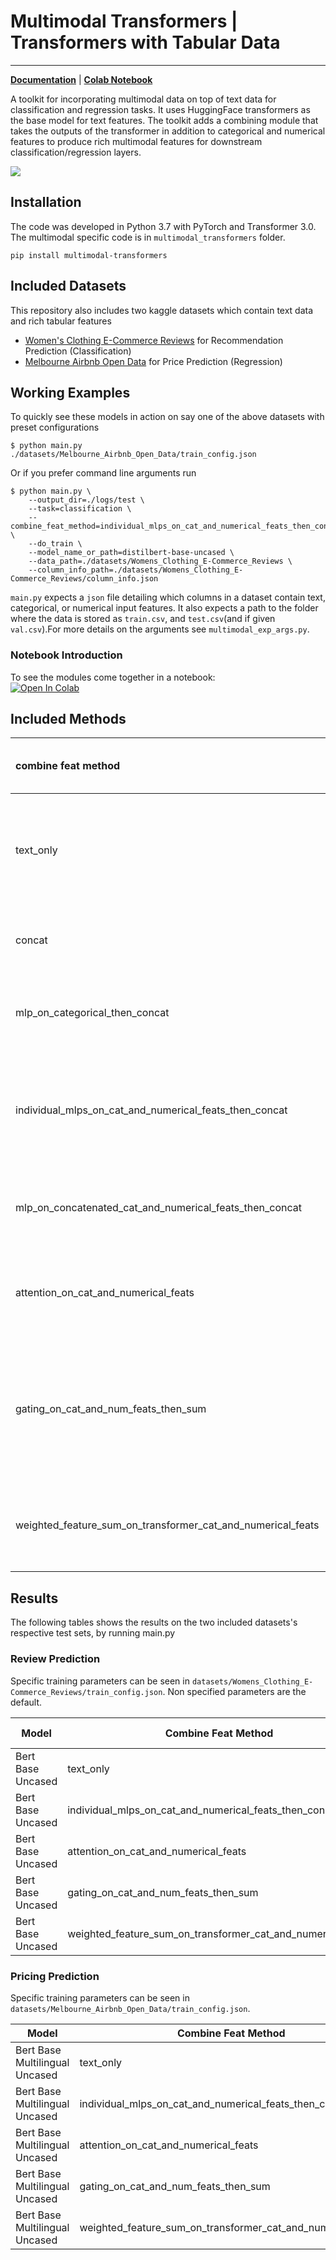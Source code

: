 # Multimodal Transformers | Transformers with Tabular Data

--------------------------------------------------------------------------------
**[Documentation](https://multimodal-toolkit.readthedocs.io/en/latest/index.html)** | **[Colab Notebook](https://multimodal-toolkit.readthedocs.io/en/latest/notes/colab_example.html)**

A toolkit for incorporating multimodal data on top of text data for classification
and regression tasks. It uses HuggingFace transformers as the base model for text features.
The toolkit adds a combining module that takes the outputs of the transformer in addition to categorical and numerical features
to produce rich multimodal features for downstream classification/regression layers.

![](https://drive.google.com/uc?export=view&id=1aMNrv5kHDcaq8gS1EFtA6Ri4Tg_aff4E)



## Installation
The code was developed in Python 3.7 with PyTorch and Transformer 3.0.
The multimodal specific code is in `multimodal_transformers` folder.
```
pip install multimodal-transformers
```

## Included Datasets
This repository also includes two kaggle datasets which contain text data and 
rich tabular features
* [Women's Clothing E-Commerce Reviews](https://www.kaggle.com/nicapotato/womens-ecommerce-clothing-reviews) for Recommendation Prediction (Classification)
* [Melbourne Airbnb Open Data](https://www.kaggle.com/tylerx/melbourne-airbnb-open-data) for Price Prediction (Regression)

 

## Working Examples
To quickly see these models in action on say one of the above datasets with preset configurations 
```
$ python main.py ./datasets/Melbourne_Airbnb_Open_Data/train_config.json
```

Or if you prefer command line arguments run 
```
$ python main.py \
    --output_dir=./logs/test \
    --task=classification \
    --combine_feat_method=individual_mlps_on_cat_and_numerical_feats_then_concat \
    --do_train \
    --model_name_or_path=distilbert-base-uncased \
    --data_path=./datasets/Womens_Clothing_E-Commerce_Reviews \
    --column_info_path=./datasets/Womens_Clothing_E-Commerce_Reviews/column_info.json
```
`main.py` expects a `json` file detailing which columns in a dataset contain text, 
categorical, or numerical input features. It also expects a path to the folder where
the data is stored as `train.csv`, and `test.csv`(and if given `val.csv`).For more details on the arguments see 
`multimodal_exp_args.py`.
### Notebook Introduction
To see the modules come together in a notebook: \
[![Open In Colab](https://colab.research.google.com/assets/colab-badge.svg)](https://colab.research.google.com/github/georgianpartners/Multimodal-Toolkit/blob/master/notebooks/text_w_tabular_classification.ipynb)

## Included Methods
| combine feat method |description | requires both cat and num features | 
|:--------------|:-------------------|:-------|
| text_only | Uses just the text columns as processed by a HuggingFace transformer before final classifier layer(s). Essentially equivalent to HuggingFace's `ForSequenceClassification` models |  False | 
| concat | Concatenate transformer output, numerical feats, and categorical feats all at once before final classifier layer(s) | False |
| mlp_on_categorical_then_concat | MLP on categorical feats then concat transformer output, numerical feats, and processed categorical feats before final classifier layer(s) | False (Requires cat feats)
| individual_mlps_on_cat_and_numerical_feats_then_concat | Separate MLPs on categorical feats and numerical feats then concatenation of transformer output, with processed numerical feats, and processed categorical feats before final classifier layer(s). | False
| mlp_on_concatenated_cat_and_numerical_feats_then_concat | MLP on concatenated categorical and numerical feat then concatenated with transformer output before final classifier layer(s) | True
| attention_on_cat_and_numerical_feats | Attention based summation of transformer outputs, numerical feats, and categorical feats queried by transformer outputs before final classifier layer(s). | False
| gating_on_cat_and_num_feats_then_sum | Gated summation of transformer outputs, numerical feats, and categorical feats before final classifier layer(s). Inspired by [Integrating Multimodal Information in Large Pretrained Transformers](https://www.aclweb.org/anthology/2020.acl-main.214.pdf) which performs the mechanism for each token. | False
| weighted_feature_sum_on_transformer_cat_and_numerical_feats | Learnable weighted feature-wise sum of transformer outputs, numerical feats and categorical feats for each feature dimension before final classifier layer(s) | False

## Results
The following tables shows the results on the two included datasets's respective test sets, by running main.py 

### Review Prediction
Specific training parameters can be seen in `datasets/Womens_Clothing_E-Commerce_Reviews/train_config.json`.
Non specified parameters are the default. 

Model | Combine Feat Method |F1 | ROC AUC | PR AUC
--------|-------------|---------|------- | -------
Bert Base Uncased | text_only | 0.959 | 0.969 | 0.993
Bert Base Uncased | individual_mlps_on_cat_and_numerical_feats_then_concat | 0.958 | 0.968 | 0.993
Bert Base Uncased | attention_on_cat_and_numerical_feats | 0.959 | 0.970 | 0.993
Bert Base Uncased | gating_on_cat_and_num_feats_then_sum | 0.961 | **0.976** | **0.995**
Bert Base Uncased | weighted_feature_sum_on_transformer_cat_and_numerical_feats | **0.963** | **0.976** | 0.994


### Pricing Prediction
Specific training parameters can be seen in `datasets/Melbourne_Airbnb_Open_Data/train_config.json`.

Model | Combine Feat Method | MAE | RMSE | 
--------|-------------|---------|------- | 
Bert Base Multilingual Uncased | text_only | 78.77 | 175.93 |
Bert Base Multilingual Uncased | individual_mlps_on_cat_and_numerical_feats_then_concat | 58.58 | **158.69** 
Bert Base Multilingual Uncased | attention_on_cat_and_numerical_feats | 61.10 |160.51
Bert Base Multilingual Uncased | gating_on_cat_and_num_feats_then_sum | **57.56** | 159.22 
Bert Base Multilingual Uncased | weighted_feature_sum_on_transformer_cat_and_numerical_feats | 60.11 | 159.12 
